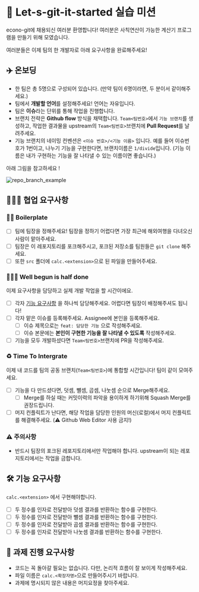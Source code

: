 # 🚀 Let-s-git-it-started 실습 미션

econo-git에 채용되신 여러분 환영합니다! 여러분은 사칙연산이 가능한 계산기 프로그램을 만들기 위해 모였습니다.

여러분들은 이제 팀의 한 개발자로 아래 요구사항을 완료해주세요!

## ✈️ 온보딩

- 한 팀은 총 5명으로 구성되어 있습니다. (만약 팀이 6명이라면, 두 분이서 같이해주세요.)
- 팀에서 **개발할 언어**를 설정해주세요! 언어는 자유입니다.
- 팀은 **이슈**라는 단위를 통해 작업을 진행합니다.
- 브랜치 전략은 **Github flow** 방식을 채택합니다. `Team<팀번호>`에서 `기능 브랜치`를 생성하고, 작업한 결과물을 upstream의 `Team<팀번호>`브랜치에 **Pull Request**를 날려주세요.
- 기능 브랜치의 네이밍 컨벤션은 `<이슈 번호>/<기능 이름>` 입니다. 예를 들어 이슈번호가 1번이고, 나누기 기능을 구현한다면, 브랜치이름은 `1/divide`입니다. (기능 이름은 내가 구현하는 기능을 잘 나타낼 수 있는 이름이면 좋습니다.)

아래 그림을 참고하세요 !

![repo_branch_example](https://github.com/JNU-econovation/Let-s-git-it-started-2024/assets/56749516/f432bdd1-66b5-45e7-a46e-7249b7926389)

## 🧑🏻‍💻 협업 요구사항

### 👷🏻 Boilerplate

- [ ] 팀에 팀장을 정해주세요! 팀장을 정하기 어렵다면 가장 최근에 해외여행을 다녀오신 사람이 맡아주세요.
- [ ] 팀장은 이 레포지토리를 포크해주시고, 포크된 저장소를 팀원들은 `git clone` 해주세요.
- [ ] 또한 `src` 폴더에 `calc.<extension>`으로 된 파일을 만들어주세요.

### 🏃🏻‍♂️ Well begun is half done

이제 요구사항을 담당하고 실제 개발 작업을 할 시간이에요.

- [ ] 각자 [기능 요구사항](#️-기능-요구사항) 을 하나씩 담당해주세요. 어렵다면 팀장이 배정해주셔도 됩니다!
- [ ] 각자 맡은 이슈를 등록해주세요. Assignee에 본인을 등록해주세요.
  - [ ] 이슈 제목으로는 `feat: 담당한 기능` 으로 작성해주세요.
  - [ ] 이슈 본문에는 **본인이 구현한 기능을 잘 나타낼 수 있도록** 작성해주세요.
- [ ] 기능을 모두 개발하셨다면 `Team<팀번호>`브랜치에 PR을 작성해주세요.

### ♻️ Time To Intergrate

이제 내 코드를 팀의 공동 브랜치(`Team<팀번호>`)에 통합할 시간입니다! 팀이 같이 모여주세요.

- [ ] 기능을 다 만드셨다면, 덧셈, 뺄셈, 곱셈, 나눗셈 순으로 Merge해주세요.
  - [ ] Merge를 하실 때는 커밋이력의 파악을 용이하게 하기위해 Squash Merge를 권장드립니다.
- [ ] 머지 컨플릭트가 난다면, 해당 작업을 담당한 인원의 머신(로컬)에서 머지 컨플릭트를 해결해주세요. (⚠️ Github Web Editor 사용 금지!)

### ⚠️ 주의사항

- 반드시 팀장의 포크된 레포지토리에서만 작업해야 합니다. upstream이 되는 레포지토리에서는 작업을 금합니다.

## 🛠️ 기능 요구사항

`calc.<extension>` 에서 구현해야합니다.

- [ ] 두 정수를 인자로 전달받아 덧셈 결과를 반환하는 함수를 구현한다.
- [ ] 두 정수를 인자로 전달받아 뺄셈 결과를 반환하는 함수를 구현한다.
- [ ] 두 정수를 인자로 전달받아 곱셈 결과를 반환하는 함수를 구현한다.
- [ ] 두 정수를 인자로 전달받아 나눗셈 결과를 반환하는 함수를 구현한다.

## 💯 과제 진행 요구사항

- 코드는 꼭 돌아갈 필요는 없습니다. 다만, 논리적 흐름이 잘 보이게 작성해주세요.
- 파일 이름은 `calc.<확장자명>`으로 만들어주시기 바랍니다.
- 과제에 명시되지 않은 내용은 머지요정을 찾아주세요.

